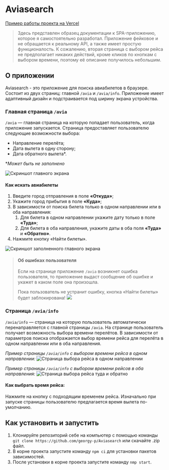 # Aviasearch

[Пример работы проекта на Vercel](https://aviasearch.vercel.app/)
>Здесь представлен образец документации к SPA-приложению, которое я самостоятельно разработал. Приложение фейковое и не обращается к реальному API, а также имеет простую функционалость. К сожалению, вторая страница с выбором рейса не предполагает никаких действий, кроме кликов по кнопкам с выбором времени, поэтому её описание получилось небольшим.

## О приложении

Aviasearch - это приложение для поиска авиабилетов в браузере. Состоит из двух страниц: главной `/avia` и `/avia/info`. Приложение имеет адаптивный дизайн и подстраивается под ширину экрана устройства.

### Главная страница `/avia`

`/avia` — главная страница на которую попадает пользователь, когда приложение запускается. Страница предоставляет пользователю следующие возможности выбора:

- Направление перелёта;
- Дата вылета в одну сторону;
- Дата обратного вылета*.

**Может быть не заполнено*

![Скриншот главного экрана](https://github.com/georgy-p/Aviasearch/assets/81578359/72d99f47-faa3-4f52-966c-4685fee6cdb6)

#### Как искать авиабилеты

  1. Введите город отправления в поле **«Откуда»**;
  2. Укажите город прибытия в поле **«Куда»**;
  3. В зависимости от поиска билета только в одном направлении или в оба направления:
       1. Для билета в одном направлении укажите дату только в поле **«Туда»**;
       2. Для билета в оба направления, укажите даты в оба поля **«Туда»** и **«Обратно»**.
  4. Нажмите кнопку «Найти билеты».

![Скриншот заполненного главного экрана](https://github.com/georgy-p/Aviasearch/assets/81578359/1798f339-6b4a-4587-a0b3-f27dec1b4703)

>#### Об ошибках пользователя
>
>Если на странице приложение `/avia` возникнет ошибка пользователя, то приложение выдаст сообщение об ошибке и укажет в каком поле она произошла.
>
>Пока пользователь не устранит ошибку, кнопка «Найти билеты» будет заблокирована!
>![](https://github.com/georgy-p/Aviasearch/assets/81578359/ca37efc0-fd2f-4025-94b0-a128b4b012f3)

### Страница `/avia/info`

 `/avia/info` — страница на которую пользователь автоматически перенаправляется с главной страницы  `/avia`. На странице пользователь получает возможность выбора времени перелётов. В зависимости от параметров поиска отображается выбор времени рейса для перелёта в одном направлении или в оба направления.

*Пример страницы `/avia/info` с выбором времени рейса в одном направлении:*
![Страница выбора рейса в одном направлении](https://github.com/georgy-p/Aviasearch/assets/81578359/ae975a07-9417-4328-aac3-8b8a3cee9e59)

*Пример страницы `/avia/info` с выбором времени рейсов в оба направления:*
![Страница выбора рейса туда и обратно](https://github.com/georgy-p/Aviasearch/assets/81578359/264e635f-a7d9-4a3f-b46a-4b614fbe7a47)

#### Как выбрать время рейса:
Нажмите на кнопку с подходящим временем рейса. Изначально при запуске страницы пользователю предлагается время вылета по-умолчанию.

## Как установить и запустить

1. Клонируйте репозиторий себе на компьютер с помощью команды `git clone https://github.com/georgy-p/Aviasearch` или скачайте .zip файл.
2. В корне проекта запустите команду `npm ci` для установки пакетов зависимостей.
3. После установки в корне проекта запустите команду `nmp start`.
